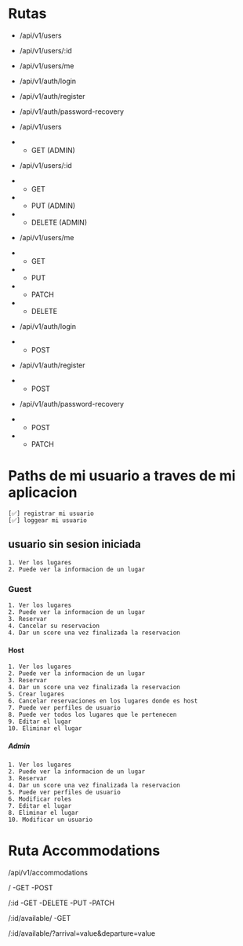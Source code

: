# Rutas

- /api/v1/users
- /api/v1/users/:id
- /api/v1/users/me


- /api/v1/auth/login
- /api/v1/auth/register
- /api/v1/auth/password-recovery


- /api/v1/users
- - GET (ADMIN)

- /api/v1/users/:id
- - GET
- - PUT (ADMIN)
- - DELETE (ADMIN)

- /api/v1/users/me
- - GET
- - PUT
- - PATCH
- - DELETE

- /api/v1/auth/login
- - POST 

- /api/v1/auth/register
- - POST

- /api/v1/auth/password-recovery
- - POST
- - PATCH

# Paths de mi usuario a traves de mi aplicacion
    [✅] registrar mi usuario
    [✅] loggear mi usuario

## usuario sin sesion iniciada
    1. Ver los lugares
    2. Puede ver la informacion de un lugar

### Guest 

    1. Ver los lugares
    2. Puede ver la informacion de un lugar
    3. Reservar
    4. Cancelar su reservacion
    4. Dar un score una vez finalizada la reservacion

#### Host 
    1. Ver los lugares
    2. Puede ver la informacion de un lugar
    3. Reservar
    4. Dar un score una vez finalizada la reservacion
    5. Crear lugares
    6. Cancelar reservaciones en los lugares donde es host
    7. Puede ver perfiles de usuario
    8. Puede ver todos los lugares que le pertenecen
    9. Editar el lugar 
    10. Eliminar el lugar

##### Admin

    1. Ver los lugares
    2. Puede ver la informacion de un lugar
    3. Reservar
    4. Dar un score una vez finalizada la reservacion
    5. Puede ver perfiles de usuario
    6. Modificar roles
    7. Editar el lugar 
    8. Eliminar el lugar
    10. Modificar un usuario


# Ruta Accommodations

/api/v1/accommodations

/
-GET
-POST

/:id
-GET
-DELETE
-PUT
-PATCH

/:id/available/
-GET

/:id/available/?arrival=value&departure=value